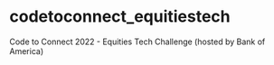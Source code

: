 # codetoconnect_equitiestech
Code to Connect 2022 - Equities Tech Challenge (hosted by Bank of America)
